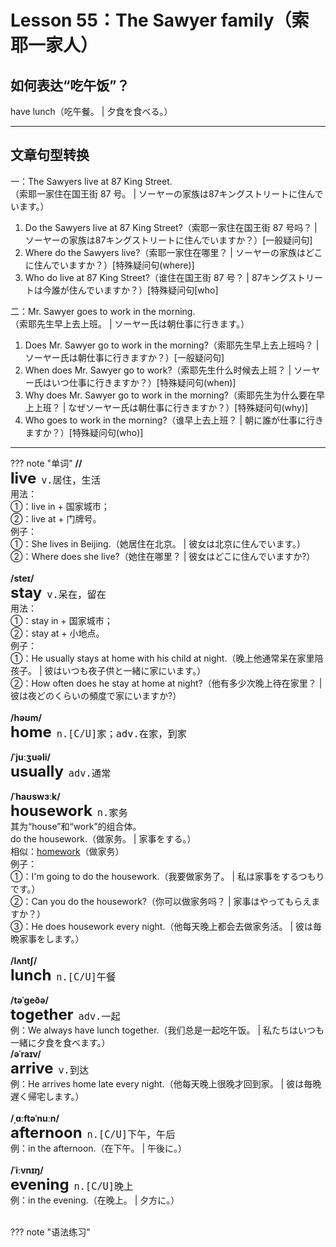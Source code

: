 # Lesson 55：The Sawyer family（索耶一家人）


## 如何表达“吃午饭”？

have lunch（吃午餐。 | 夕食を食べる。）


---
## 文章句型转换

一：The Sawyers live at 87 King Street.<br>（索耶一家住在国王街 87 号。 | ソーヤーの家族は87キングストリートに住んでいます。）

1. Do the Sawyers live at 87 King Street?（索耶一家住在国王街 87 号吗？ | ソーヤーの家族は87キングストリートに住んでいますか？）[一般疑问句]
2. Where do the Sawyers live?（索耶一家住在哪里？ | ソーヤーの家族はどこに住んでいますか？）[特殊疑问句(where)]
3. Who do live at 87 King Street?（谁住在国王街 87 号？ | 87キングストリートは今誰が住んでいますか？）[特殊疑问句[who]


二：Mr. Sawyer goes to work in the morning.<br>（索耶先生早上去上班。 | ソーヤー氏は朝仕事に行きます。）

1. Does Mr. Sawyer go to work in the morning?（索耶先生早上去上班吗？ | ソーヤー氏は朝仕事に行きますか？）[一般疑问句]
2. When does Mr. Sawyer go to work?（索耶先生什么时候去上班？ | ソーヤー氏はいつ仕事に行きますか？）[特殊疑问句(when)]
3. Why does Mr. Sawyer go to work in the morning?（索耶先生为什么要在早上上班？ | なぜソーヤー氏は朝仕事に行きますか？）[特殊疑问句(why)]
4. Who goes to work in the morning?（谁早上去上班？ | 朝に誰が仕事に行きますか？）[特殊疑问句(who)]


---
??? note "单词"
    **//**<br>
    <font size=5>**live**</font>&nbsp;&nbsp;<font size=4>`v.居住，生活`</font><br>
    用法：<br>
    ①：live in + 国家城市；<br>
    ②：live at + 门牌号。<br>
    例子：<br>
    ①：She lives in Beijing.（她居住在北京。 | 彼女は北京に住んでいます。）<br>
    ②：Where does she live?（她住在哪里？ | 彼女はどこに住んでいますか?）<br>
    <br>
    **/steɪ/**<br>
    <font size=5>**stay**</font>&nbsp;&nbsp;<font size=4>`v.呆在，留在`</font><br>
    用法：<br>
    ①：stay in + 国家城市；<br>
    ②：stay at + 小地点。<br>
    例子：<br>
    ①：He usually stays at home with his child at night.（晚上他通常呆在家里陪孩子。 | 彼はいつも夜子供と一緒に家にいます。）<br>
    ②：How often does he stay at home at night?（他有多少次晚上待在家里？ | 彼は夜どのくらいの頻度で家にいますか?）<br>
    <br>
    **/həʊm/**<br>
    <font size=5>**home**</font>&nbsp;&nbsp;<font size=4>`n.[C/U]家；adv.在家，到家`</font><br>
    <br>
    **/ˈjuːʒuəli/**<br>
    <font size=5>**usually**</font>&nbsp;&nbsp;<font size=4>`adv.通常`</font><br>
    <br>
    **/ˈhaʊswɜːk/**<br>
    <font size=5>**housework**</font>&nbsp;&nbsp;<font size=4>`n.家务`</font><br>
    其为“house”和“work”的组合体。<br>
    do the housework.（做家务。 | 家事をする。）<br>
    相似：[homework](./Lesson-38.md)（做家务）<br>
    例子：<br>
    ①：I'm going to do the housework.（我要做家务了。 | 私は家事をするつもりです。）<br>
    ②：Can you do the housework?（你可以做家务吗？ | 家事はやってもらえますか？）<br>
    ③：He does housework every night.（他每天晚上都会去做家务活。 | 彼は毎晩家事をします。）<br>
    <br>
    **/lʌntʃ/**<br>
    <font size=5>**lunch**</font>&nbsp;&nbsp;<font size=4>`n.[C/U]午餐`</font><br>
    <br>
    **/təˈɡeðə/**<br>
    <font size=5>**together**</font>&nbsp;&nbsp;<font size=4>`adv.一起`</font><br>
    例：We always have lunch together.（我们总是一起吃午饭。 | 私たちはいつも一緒に夕食を食べます。）
    <br>
    **/əˈraɪv/**<br>
    <font size=5>**arrive**</font>&nbsp;&nbsp;<font size=4>`v.到达`</font><br>
    例：He arrives home late every night.（他每天晚上很晚才回到家。 | 彼は毎晩遅く帰宅します。）<br>
    <br>
    **/ˌɑːftəˈnuːn/**<br>
    <font size=5>**afternoon**</font>&nbsp;&nbsp;<font size=4>`n.[C/U]下午，午后`</font><br>
    例：in the afternoon.（在下午。 | 午後に。）<br>
    <br>
    **/ˈiːvnɪŋ/**<br>
    <font size=5>**evening**</font>&nbsp;&nbsp;<font size=4>`n.[C/U]晚上`</font><br>
    例：in the evening.（在晚上。 | 夕方に。）<br>
    <br>


??? note "语法练习"





